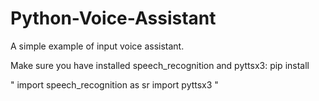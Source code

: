 # Python-Voice-Assistant
A simple example of input voice assistant.


Make sure you have installed speech_recognition and pyttsx3: 
pip install 


"
import speech_recognition as sr
import pyttsx3
"
